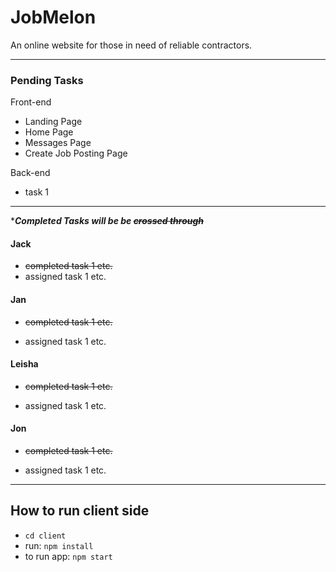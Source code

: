 # JobMelon
An online website for those in need of reliable contractors.

---

### Pending Tasks
Front-end
- Landing Page
- Home Page
- Messages Page
- Create Job Posting Page

Back-end

- task 1
--- 

 *__*Completed Tasks will be be ~~crossed through~~*__

#### Jack
* ~~completed task 1 etc.~~
* assigned task 1 etc.

#### Jan
* ~~completed task 1 etc.~~

* assigned task 1 etc.
#### Leisha
* ~~completed task 1 etc.~~

* assigned task 1 etc.
#### Jon
* ~~completed task 1 etc.~~

* assigned task 1 etc.

***

## How to run client side
* `cd client`
* run: `npm install`
* to run app: `npm start`
